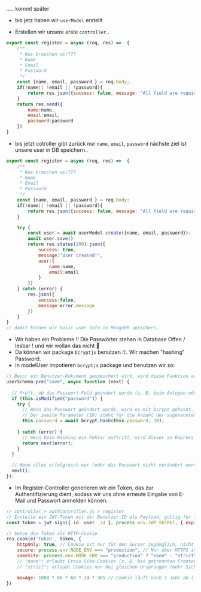 


..... kommt später 

- bis jetz haben wir `userModel` erstellt

- Erstellen wir unsere erste `controller`.. 
````js
export const register = async (req, res) =>  {
    /**
     * Was brauchen wir???
     * Name
     * Email
     * Password
     */
    const {name, email, password } = req.body; 
    if(!name|| !email || !password){
        return res.json({success: false, message: "All field are required"})
    }
    return res.send({
        name:name,
        email:email,
        password:password
    })
}
````
- bis jetzt cotroller gibt zurück nur `name`, `email`, `password` nächste ziel ist unsere user in DB speichern..

````js
export const register = async (req, res) =>  {
    /**
     * Was brauchen wir???
     * Name
     * Email
     * Password
     */
    const {name, email, password } = req.body; 
    if(!name|| !email || !password){
        return res.json({success: false, message: "All field are required"})
    }

    try {
        const user = await userModel.create({name, email, password});
        await user.save()
        return res.status(200).json({
            success: true,
            message:"User created!",
            user:{
                name:name,
                email:email
            }
        })
    } catch (error) {
        res.json({
            success:false,
            message:error.message
        })
    }
}
// damit können wir basic user info in MongoDB speichern.
````
- Wir haben ein Probleme ‼️ Die Passwörter stehen in Database Offen / lesbar ! und wir wollan das nicht 🤗
- Da können wir package  `bcryptjs` benutzen ⚿. Wir machen "hashing" Password. 
- In modelUser impotieren `bcryptjs` package und benutzen wir so:

````js
// Bevor ein Benutzer-Dokument gespeichert wird, wird diese Funktion automatisch ausgeführt.
userSchema.pre("save", async function (next) {
  
  // Prüft, ob das Passwort-Feld geändert wurde (z. B. beim Anlegen oder Ändern des Passworts)
  if (this.isModified("password")) {
    try {
      // Wenn das Passwort geändert wurde, wird es mit bcrypt gehasht.
      // Der zweite Parameter (10) steht für die Anzahl der sogenannten Salt-Runden (je höher, desto sicherer, aber auch langsamer).
      this.password = await bcrypt.hash(this.password, 10);
    
    } catch (error) {
      // Wenn beim Hashing ein Fehler auftritt, wird dieser an Express weitergegeben.
      return next(error);
    }
  }

  // Wenn alles erfolgreich war (oder das Passwort nicht verändert wurde), geht der Prozess weiter.
  next();
});
````

- Im Register-Controller generieren wir ein Token, das zur Authentifizierung dient, sodass wir uns ohne erneute Eingabe von E-Mail und Passwort anmelden können.

````js
// controller > authController.js > register 
// Erstelle ein JWT-Token mit der Benutzer-ID als Payload, gültig für 1 Jahr
const token = jwt.sign({ id: user._id }, process.env.JWT_SECRET, { expiresIn: "1y" }) 

// Setze das Token als HTTP-Cookie
res.cookie('token', token, {
    httpOnly: true, // Cookie ist nur für den Server zugänglich, nicht über JavaScript (Schutz vor XSS)
    secure: process.env.NODE_ENV === "production", // Nur über HTTPS in Produktionsumgebung senden
    sameSite: process.env.NODE_ENV === "production" ? "none" : "strict", 
    // "none": erlaubt Cross-Site-Cookies (z. B. bei getrennten Frontend-/Backend-Domains)
    // "strict": erlaubt Cookies nur bei gleichen Ursprüngen (mehr Sicherheit im Development)

    maxAge: 1000 * 60 * 60 * 24 * 365 // Cookie läuft nach 1 Jahr ab (in Millisekunden)
})
````



